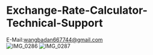 # Exchange-Rate-Calculator-Technical-Support
E-Mail:wangbadan667744@gmail.com  
![IMG_0286](https://user-images.githubusercontent.com/100470123/155840553-5362183c-75b1-47af-9637-283c07e4934b.PNG )
![IMG_0287](https://user-images.githubusercontent.com/100470123/155840555-432804fb-e064-4dda-96c0-30957d455fd4.PNG )
